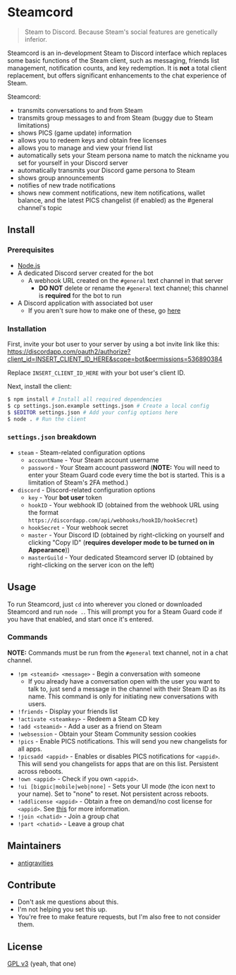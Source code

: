 # Steamcord

> Steam to Discord. Because Steam's social features are genetically inferior.

Steamcord is an in-development Steam to Discord interface which replaces some basic functions of the Steam client, such as messaging, friends list management, notification counts, and key redemption. It is **not** a total client replacement, but offers significant enhancements to the chat experience of Steam.

Steamcord:

* transmits conversations to and from Steam
* transmits group messages to and from Steam (buggy due to Steam limitations)
* shows PICS (game update) information
* allows you to redeem keys and obtain free licenses
* allows you to manage and view your friend list
* automatically sets your Steam persona name to match the nickname you set for yourself in your Discord server
* automatically transmits your Discord game persona to Steam
* shows group announcements
* notifies of new trade notifications
* shows new comment notifications, new item notifications, wallet balance, and the latest PICS changelist (if enabled) as the #general channel's topic

## Install

### Prerequisites

* [Node.js](https://nodejs.org/)
* A dedicated Discord server created for the bot
  * A webhook URL created on the `#general` text channel in that server
    * **DO NOT** delete or rename the `#general` text channel; this channel is **required** for the bot to run
* A Discord application with associated bot user
  * If you aren't sure how to make one of these, go [here](https://discordapp.com/developers/applications/me)

### Installation

First, invite your bot user to your server by using a bot invite link like this: https://discordapp.com/oauth2/authorize?client_id=INSERT_CLIENT_ID_HERE&scope=bot&permissions=536890384

Replace `INSERT_CLIENT_ID_HERE` with your bot user's client ID.

Next, install the client:

```bash
$ npm install # Install all required dependencies
$ cp settings.json.example settings.json # Create a local config
$ $EDITOR settings.json # Add your config options here
$ node . # Run the client
```

### `settings.json` breakdown

* `steam` - Steam-related configuration options
  * `accountName` - Your Steam account username
  * `password` - Your Steam account password (**NOTE:** You will need to enter your Steam Guard code every time the bot is started. This is a limitation of Steam's 2FA method.)
* `discord` - Discord-related configuration options
  * `key` - Your **bot user** token
  * `hookID` - Your webhook ID (obtained from the webhook URL using the format `https://discordapp.com/api/webhooks/hookID/hookSecret`)
  * `hookSecret` - Your webhook secret
  * `master` - Your Discord ID (obtained by right-clicking on yourself and clicking "Copy ID" (**requires developer mode to be turned on in Appearance**))
  * `masterGuild` - Your dedicated Steamcord server ID (obtained by right-clicking on the server icon on the left)

## Usage

To run Steamcord, just `cd` into wherever you cloned or downloaded Steamcord and run `node .`. This will prompt you for a Steam Guard code if you have that enabled, and start once it's entered.

### Commands

**NOTE:** Commands must be run from the `#general` text channel, not in a chat channel.

* `!pm <steamid> <message>` - Begin a conversation with someone
  * If you already have a conversation open with the user you want to talk to, just send a message in the channel with their Steam ID as its name. This command is only for initiating new conversations with users.
* `!friends` - Display your friends list
* `!activate <steamkey>` - Redeem a Steam CD key
* `!add <steamid>` - Add a user as a friend on Steam
* `!websession` - Obtain your Steam Community session cookies
* `!pics` - Enable PICS notifications. This will send you new changelists for all apps.
* `!picsadd <appid>` - Enables or disables PICS notifications for `<appid>`. This will send you changelists for apps that are on this list. Persistent across reboots.
* `!own <appid>` - Check if you own `<appid>`.
* `!ui [bigpic|mobile|web|none]` - Sets your UI mode (the icon next to your name). Set to "none" to reset. Not persistent across reboots.
* `!addlicense <appid>` - Obtain a free on demand/no cost license for `<appid>`. See [this](https://github.com/DoctorMcKay/node-steam-user#requestfreelicenseappids-callback) for more information.
* `!join <chatid>` - Join a group chat
* `!part <chatid>` - Leave a group chat

## Maintainers

* [antigravities](https://github.com/antigravities)

## Contribute

* Don't ask me questions about this.
* I'm not helping you set this up.
* You're free to make feature requests, but I'm also free to not consider them.

## License

[GPL v3](http://gnu.org/licenses/gpl-3.0) (yeah, that one)
